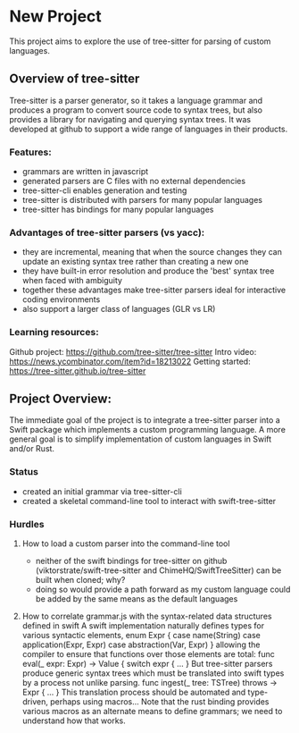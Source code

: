 # New Project

This project aims to explore the use of tree-sitter for parsing of custom languages.


## Overview of tree-sitter

Tree-sitter is a parser generator, so it takes a language grammar and produces a program to convert source code to syntax trees,
but also provides a library for navigating and querying syntax trees.
It was developed at github to support a wide range of languages in their products.

### Features:
  - grammars are written in javascript
  - generated parsers are C files with no external dependencies
  - tree-sitter-cli enables generation and testing
  - tree-sitter is distributed with parsers for many popular languages
  - tree-sitter has bindings for many popular languages

### Advantages of tree-sitter parsers (vs yacc):
  - they are incremental, meaning that when the source changes they can update an existing syntax tree rather than creating a new one
  - they have built-in error resolution and produce the 'best' syntax tree when faced with ambiguity
  - together these advantages make tree-sitter parsers ideal for interactive coding environments
  - also support a larger class of languages (GLR vs LR)

### Learning resources:
  Github project: https://github.com/tree-sitter/tree-sitter
  Intro video: https://news.ycombinator.com/item?id=18213022
  Getting started: https://tree-sitter.github.io/tree-sitter


## Project Overview:

The immediate goal of the project is to integrate a tree-sitter parser into a Swift package which implements a custom programming language.
A more general goal is to simplify implementation of custom languages in Swift and/or Rust.

### Status
  - created an initial grammar via tree-sitter-cli
  - created a skeletal command-line tool to interact with swift-tree-sitter

### Hurdles
  1) How to load a custom parser into the command-line tool
      - neither of the swift bindings for tree-sitter on github (viktorstrate/swift-tree-sitter and ChimeHQ/SwiftTreeSitter) can be built when cloned; why?
      - doing so would provide a path forward as my custom language could be added by the same means as the default languages

  2) How to correlate grammar.js with the syntax-related data structures defined in swift
      A swift implementation naturally defines types for various syntactic elements,
          enum Expr {
            case name(String)
            case application(Expr, Expr)
            case abstraction(Var, Expr)
          }
      allowing the compiler to ensure that functions over those elements are total:
          func eval(_ expr: Expr) -> Value {
            switch expr {
              ...
            }
      But tree-sitter parsers produce generic syntax trees which must be translated into swift types by a process not unlike parsing.
          func ingest(_ tree: TSTree) throws -> Expr
            { ... }
      This translation process should be automated and type-driven, perhaps using macros...
      Note that the rust binding provides various macros as an alternate means to define grammars; we need to understand how that works.

